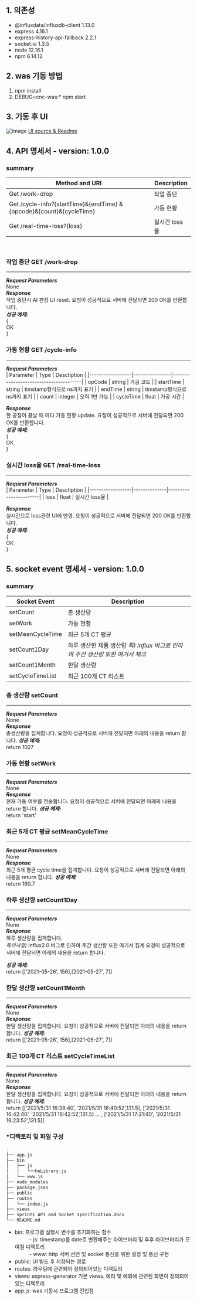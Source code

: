 ## 1. 의존성
* @influxdata/influxdb-client 1.13.0
* express 4.16.1
* express-history-api-fallback 2.2.1
* socket.io 1.3.5
* node 12.16.1
* npm 6.14.12 
## 2. was 기동 방법
1. npm install
2. DEBUG=cnc-was:* npm start
## 3. 기동 후 UI
![image](https://user-images.githubusercontent.com/33340094/120166343-706b4480-c237-11eb-9c4f-a90f2482d979.png)
[UI source & Readme](https://github.com/yeji3999/cncPrj/tree/sprint1)

## 4. API 명세서 - version: 1.0.0  
### summary  

|     Method and URI                                                               |     Description        |
|----------------------------------------------------------------------------------|------------------------|
|     Get   /work-drop                                                             |     작업 중단          |
|     Get   /cycle-info?{startTime}&{endTime}     &{opcode}&{count}&{cycleTime}    |     가동 현황          |
|     Get   /real-time-loss?{loss}                                                 |     실시간   loss율    |  
<br>

### 작업 중단 GET /work-drop
***
***Request Parameters***  
None  
***Response***  
작업 중단시 AI 판정 UI reset. 요청이 성공적으로 서버에 전달되면 200 OK를 반환합니다.  
***성공 예제:***  
{  
OK  
}  
### 가동 현황 GET /cycle-info
***    
***Request Parameters***  
|     Parameter    |     Type       |     Desctiption                       |
|------------------|----------------|---------------------------------------|
|     opCode       |     string     |     가공 코드                         |
|     startTime    |     string     |     timstamp형식으로 ns까지   표기    |
|     endTime      |     string     |     timstamp형식으로 ns까지 표기      |
|     count        |     integer    |     오직 1만 가능                     |
|     cycleTime    |     float      |     가공 시간                         |  

***Response***  
한 공정이 끝날 때 마다 가동 현황 update. 요청이 성공적으로 서버에 전달되면 200 OK를 반환합니다.  
***성공 예제:***  
{  
OK  
}  
### 실시간 loss율 GET /real-time-loss
***
***Request Parameters***  
|     Parameter    |     Type     |     Desctiption       |
|------------------|--------------|-----------------------|
|     loss         |     float    |      실시간 loss율    |  

***Response***  
실시간으로 loss관련 UI에 반영. 요청이 성공적으로 서버에 전달되면 200 OK를 반환합니다.  
***성공 예제:***  
{  
OK  
}  


## 5. socket event 명세서 - version: 1.0.0  
### summary  
|     Socket Event        |     Description                                                                              |
|-------------------------|----------------------------------------------------------------------------------------------|
|     setCount            |     총 생산량                                                                                |
|     setWork             |     가동 현황                                                                                |
|     setMeanCycleTime    |     최근 5개 CT 평균                                                                         |
|     setCount1Day        |     하루 생산한 제품 생산량     *특) influx 버그로 인하여     주간 생산량 또한 여기서 체크*    |
|     setCount1Month      |     한달 생산량                                                                              |
|     setCycleTimeList    |     최근 100개 CT 리스트                                                                     |

### 총 생산량 setCount  
***
***Request Parameters***  
None  
***Response***  
총생산량을 집계합니다. 요청이 성공적으로 서버에 전달되면 아래의 내용을 return 합니다. 
***성공 예제:***  
return 1027 

### 가동 현황 setWork
***
***Request Parameters***  
None  
***Response***  
현재 가동 여부를 전송합니다. 요청이 성공적으로 서버에 전달되면 아래의 내용을 return 합니다. 
***성공 예제:***  
return 'start' 

### 최근 5개 CT 평균 setMeanCycleTime
***
***Request Parameters***  
None  
***Response***  
최근 5개 평균 cycle time을 집계합니다. 요청이 성공적으로 서버에 전달되면 아래의 내용을 return 합니다. 
***성공 예제:***  
return 160.7 

### 하루 생산량 setCount1Day
***
***Request Parameters***  
None  
***Response***  
하루 생산량을 집계합니다.  
*특이사항)* influx2.0 버그로 인하여 주간 생산량 또한 여기서 집계
요청이 성공적으로 서버에 전달되면 아래의 내용을 return 합니다.

***성공 예제:***  
return [[‘2021-05-26’, 156],[2021-05-27’, 7]] 

### 한달 생산량 setCount1Month
***
***Request Parameters***  
None  
***Response***  
한달 생산량을 집계합니다. 요청이 성공적으로 서버에 전달되면 아래의 내용을 return 합니다. 
***성공 예제:***  
return [[‘2021-05-26’, 156],[2021-05-27’, 7]]

### 최근 100개 CT 리스트 setCycleTimeList
***
***Request Parameters***  
None  
***Response***  
한달 생산량을 집계합니다. 요청이 성공적으로 서버에 전달되면 아래의 내용을 return 합니다.
***성공 예제:***  
return [[‘2021/5/31 16:38:40’, ‘2021/5/31 16:40:52’,131.5], [‘2021/5/31 16:42:40’, ‘2021/5/31 16:42:52’,131.5] … , [‘2021/5/31 17:21:40’, ‘2021/5/31 16:23:52’,131.5]] 

### *디렉토리 및 파일 구성

```bash
.
├── app.js
├── bin
│   ├── js
│   │   └──hnLibrary.js
│   └── www.js
├── node_modules
├── package.json
├── public
├── routes
│   └── index.js
├── views
├── sprint1 API and Socket specification.docx
└── README.md
```

* bin: 프로그램 실행시 변수를 초기화하는 함수<br>
&nbsp;&nbsp;&nbsp;&nbsp;&nbsp;&nbsp;&nbsp;&nbsp;&nbsp;&nbsp;- js: timestamp를 date로 변환해주는 라이브러리 및 추후 라이브러리가 모여질 디렉토리<br>
&nbsp;&nbsp;&nbsp;&nbsp;&nbsp;&nbsp;&nbsp;&nbsp;&nbsp;&nbsp;- www: http 서버 선언 및 socket 통신을 위한 설정 및 통신 구현<br>
* public: UI 빌드 후 저장되는 경로
* routes: 라우팅에 관련되어 정의되어있는 디렉토리
* views: express-generator 기본 views. 에러 및 예외에 관련된 화면이 정의되어있는 디렉토리
* app.js: was 기동시 프로그램 진입점
